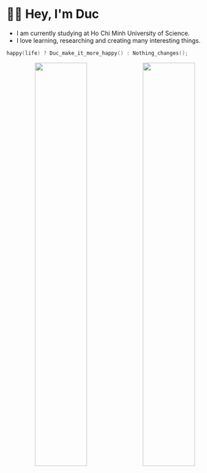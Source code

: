 # 👋🏼 Hey, I'm Duc

* I am currently studying at Ho Chi Minh University of Science.
* I love learning, researching and creating many interesting things.

```cpp
happy(life) ? Duc_make_it_more_happy() : Nothing_changes();
```

<p align="center">
  <img width="49%" src="https://github-readme-stats.vercel.app/api?username=caotanduc&show_icons=true&theme=buefy"/>
  <img width="49%" src="https://github-readme-streak-stats.herokuapp.com?user=caotanduc&theme=buefy&date_format=M%20j%5B%2C%20Y%5D"/>
</p>
